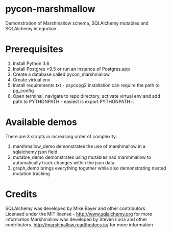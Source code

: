 # pycon-marshmallow
Demonstration of Marshmallow schema, SQLAlchemy mutables and SQLAlchemy integration

# Prerequisites
1. Install Python 3.6
2. Install Postgres >9.5 or run an instance of Postgres.app
3. Create a database called pycon_marshmallow
4. Create virtual env
5. Install requirements.txt - psycopg2 installation can require the path to pg_config
6. Open terminal, navigate to repo directory, activate virtual env and add path to PYTHONPATH - easiest is export PYTHONPATH=.

# Available demos

There are 3 scripts in increasing order of complexity:
1. marshmallow_demo demonstrates the use of marshmallow in a sqlalchemy json field
2. mutable_demo demonstrates using mutables nad marshmallow to automatically track changes within the json data
3. graph_demo brings everything together while also demonstrating nested mutation tracking


# Credits

SQLAlchemy was developed by Mike Bayer and other contributors. Licensed under the MIT license - http://www.sqlalchemy.org for more information
Marshmallow was developed by Steven Loria and other contributors. http://marshmallow.readthedocs.io/ for more information

